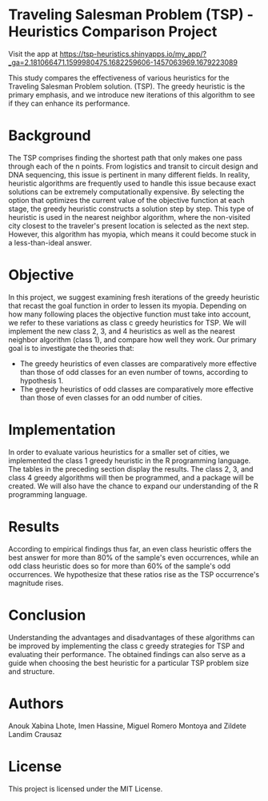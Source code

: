 # Traveling Salesman Problem (TSP) - Heuristics Comparison Project

Visit the app at https://tsp-heuristics.shinyapps.io/my_app/?_ga=2.181066471.1599980475.1682259606-1457063969.1679223089

This study compares the effectiveness of various heuristics for the Traveling Salesman Problem solution. (TSP). The greedy heuristic is the primary emphasis, and we introduce new iterations of this algorithm to see if they can enhance its performance.

# Background

The TSP comprises finding the shortest path that only makes one pass through each of the n points. From logistics and transit to circuit design and DNA sequencing, this issue is pertinent in many different fields. In reality, heuristic algorithms are frequently used to handle this issue because exact solutions can be extremely computationally expensive.
By selecting the option that optimizes the current value of the objective function at each stage, the greedy heuristic constructs a solution step by step. This type of heuristic is used in the nearest neighbor algorithm, where the non-visited city closest to the traveler's present location is selected as the next step. However, this algorithm has myopia, which means it could become stuck in a less-than-ideal answer.

# Objective

In this project, we suggest examining fresh iterations of the greedy heuristic that recast the goal function in order to lessen its myopia. Depending on how many following places the objective function must take into account, we refer to these variations as class c greedy heuristics for TSP. We will implement the new class 2, 3, and 4 heuristics as well as the nearest neighbor algorithm (class 1), and compare how well they work.
Our primary goal is to investigate the theories that:

* The greedy heuristics of even classes are comparatively more effective than those of odd classes for an even number of towns, according to hypothesis 1.
* The greedy heuristics of odd classes are comparatively more effective than those of even classes for an odd number of cities.

# Implementation

In order to evaluate various heuristics for a smaller set of cities, we implemented the class 1 greedy heuristic in the R programming language. The tables in the preceding section display the results.
The class 2, 3, and class 4 greedy algorithms will then be programmed, and a package will be created. We will also have the chance to expand our understanding of the R programming language.

# Results

According to empirical findings thus far, an even class heuristic offers the best answer for more than 80% of the sample's even occurrences, while an odd class heuristic does so for more than 60% of the sample's odd occurrences. We hypothesize that these ratios rise as the TSP occurrence's magnitude rises.

# Conclusion

Understanding the advantages and disadvantages of these algorithms can be improved by implementing the class c greedy strategies for TSP and evaluating their performance. The obtained findings can also serve as a guide when choosing the best heuristic for a particular TSP problem size and structure.

# Authors
Anouk Xabina Lhote, Imen Hassine, Miguel Romero Montoya and Zildete Landim Crausaz

# License
This project is licensed under the MIT License.
